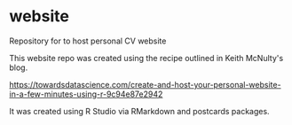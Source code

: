 # website
Repository for to host personal CV website

This website repo was created using the recipe outlined in Keith McNulty's blog.

https://towardsdatascience.com/create-and-host-your-personal-website-in-a-few-minutes-using-r-9c94e87e2942

It was created using R Studio via RMarkdown and postcards packages. 
